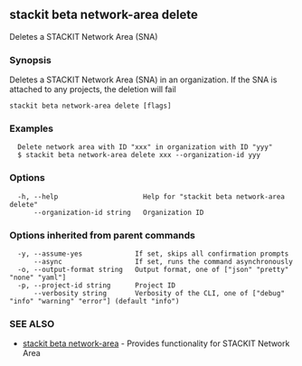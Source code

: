 ## stackit beta network-area delete

Deletes a STACKIT Network Area (SNA)

### Synopsis

Deletes a STACKIT Network Area (SNA) in an organization.
If the SNA is attached to any projects, the deletion will fail


```
stackit beta network-area delete [flags]
```

### Examples

```
  Delete network area with ID "xxx" in organization with ID "yyy"
  $ stackit beta network-area delete xxx --organization-id yyy
```

### Options

```
  -h, --help                     Help for "stackit beta network-area delete"
      --organization-id string   Organization ID
```

### Options inherited from parent commands

```
  -y, --assume-yes             If set, skips all confirmation prompts
      --async                  If set, runs the command asynchronously
  -o, --output-format string   Output format, one of ["json" "pretty" "none" "yaml"]
  -p, --project-id string      Project ID
      --verbosity string       Verbosity of the CLI, one of ["debug" "info" "warning" "error"] (default "info")
```

### SEE ALSO

* [stackit beta network-area](./stackit_beta_network-area.md)	 - Provides functionality for STACKIT Network Area

